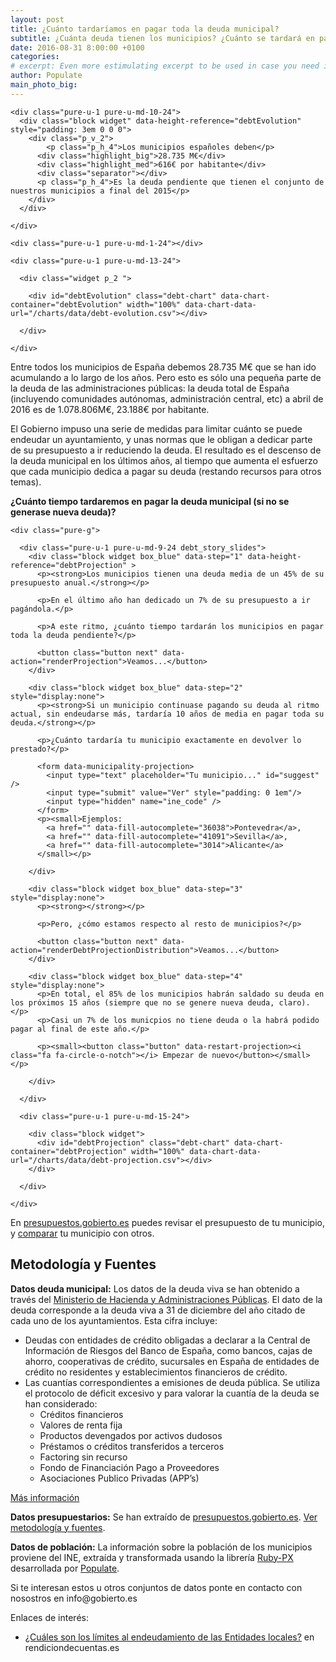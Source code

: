 ```yaml
---
layout: post
title: ¿Cuánto tardaríamos en pagar toda la deuda municipal?
subtitle: ¿Cuánta deuda tienen los municipios? ¿Cuánto se tardará en pagarla? ¿Crece o está controlada? ¿Cuánto pagamos de intereses?
date: 2016-08-31 8:00:00 +0100
categories: 
# excerpt: Even more estimulating excerpt to be used in case you need it. 
author: Populate
main_photo_big: 
---
```


<div class="tool">

  <div class="pure-g center block box_blue">

    <div class="pure-u-1 pure-u-md-10-24">
      <div class="block widget" data-height-reference="debtEvolution" style="padding: 3em 0 0 0">
        <div class="p_v_2">
        	<p class="p_h_4">Los municipios españoles deben</p>
          <div class="highlight_big">28.735 M€</div>
          <div class="highlight_med">616€ por habitante</div>
          <div class="separator"></div>
          <p class="p_h_4">Es la deuda pendiente que tienen el conjunto de nuestros municipios a final del 2015</p>
        </div>
      </div>
      
    </div>

    <div class="pure-u-1 pure-u-md-1-24"></div>

    <div class="pure-u-1 pure-u-md-13-24">

      <div class="widget p_2 ">

        <div id="debtEvolution" class="debt-chart" data-chart-container="debtEvolution" width="100%" data-chart-data-url="/charts/data/debt-evolution.csv"></div>

      </div>

    </div>

  </div>

</div>


<p>Entre todos los municipios de España debemos 28.735 M€ que se han ido acumulando a lo largo de los años. Pero esto es sólo una pequeña parte de la deuda de las administraciones públicas: la deuda total de España (incluyendo comunidades autónomas, administración central, etc) a abril de 2016 es de 1.078.806M€, 23.188€ por habitante.</p>

<p>El Gobierno impuso una serie de medidas para limitar cuánto se puede endeudar un ayuntamiento, y unas normas que le obligan a dedicar parte de su presupuesto a ir reduciendo la deuda. El resultado es el descenso de la deuda municipal en los últimos años, al tiempo que aumenta el esfuerzo que cada municipio dedica a pagar su deuda (restando recursos para otros temas).</p>

<p><strong>¿Cuánto tiempo tardaremos en pagar la deuda municipal (si no se generase nueva deuda)?</strong></p>

<div class="tool">

  <div class="separator blue short"></div>

  <div class="full_width">

    <div class="pure-g">

      <div class="pure-u-1 pure-u-md-9-24 debt_story_slides">
        <div class="block widget box_blue" data-step="1" data-height-reference="debtProjection" >
          <p><strong>Los municipios tienen una deuda media de un 45% de su presupuesto anual.</strong></p>

          <p>En el último año han dedicado un 7% de su presupuesto a ir pagándola.</p>

          <p>A este ritmo, ¿cuánto tiempo tardarán los municipios en pagar toda la deuda pendiente?</p>

          <button class="button next" data-action="renderProjection">Veamos...</button>
        </div>

        <div class="block widget box_blue" data-step="2" style="display:none">
          <p><strong>Si un municipio continuase pagando su deuda al ritmo actual, sin endeudarse más, tardaría 10 años de media en pagar toda su deuda.</strong></p>

          <p>¿Cuánto tardaría tu municipio exactamente en devolver lo prestado?</p>

          <form data-municipality-projection>
            <input type="text" placeholder="Tu municipio..." id="suggest" />
            <input type="submit" value="Ver" style="padding: 0 1em"/>
            <input type="hidden" name="ine_code" />
          </form>
          <p><small>Ejemplos: 
          	<a href="" data-fill-autocomplete="36038">Pontevedra</a>,
          	<a href="" data-fill-autocomplete="41091">Sevilla</a>,
          	<a href="" data-fill-autocomplete="3014">Alicante</a>
          </small></p>

        </div>

        <div class="block widget box_blue" data-step="3" style="display:none">
          <p><strong></strong></p>

          <p>Pero, ¿cómo estamos respecto al resto de municipios?</p>

          <button class="button next" data-action="renderDebtProjectionDistribution">Veamos...</button>
        </div>

        <div class="block widget box_blue" data-step="4" style="display:none">
          <p>En total, el 85% de los municipios habrán saldado su deuda en los próximos 15 años (siempre que no se genere nueva deuda, claro).</p>
          <p>Casi un 7% de los municpios no tiene deuda o la habrá podido pagar al final de este año.</p>

          <p><small><button class="button" data-restart-projection><i class="fa fa-circle-o-notch"></i> Empezar de nuevo</button></small></p>

        </div>

      </div>

      <div class="pure-u-1 pure-u-md-15-24">

        <div class="block widget">
          <div id="debtProjection" class="debt-chart" data-chart-container="debtProjection" width="100%" data-chart-data-url="/charts/data/debt-projection.csv"></div>
        </div>

      </div>

    </div>

  </div>

</div>


<p>En <a href="http://presupuestos.gobierto.es">presupuestos.gobierto.es</a> puedes revisar el presupuesto de tu municipio, y <a href="https://presupuestos.gobierto.es/compare">comparar</a> tu municipio con otros.</p>

<p></p>

<div class="separator blue short"></div>
  
<h2>Metodología y Fuentes</h2>

<p><strong>Datos deuda municipal:</strong> Los datos de la deuda viva se han obtenido a través del <a href="http://www.minhap.gob.es/es-ES/Areas%20Tematicas/Administracion%20Electronica/OVEELL/Paginas/DeudaViva.aspx" target="_blank">Ministerio de Hacienda y Administraciones Públicas</a>. El dato de la deuda corresponde a la deuda viva a 31 de diciembre del año citado de cada uno de los ayuntamientos. Esta cifra incluye:</p>

<ul>
  <li>Deudas con entidades de crédito obligadas a declarar a la Central de Información de
    Riesgos del Banco de España, como bancos, cajas de ahorro, cooperativas de crédito,
    sucursales en España de entidades de crédito no residentes y establecimientos financieros
    de crédito.</li>

  <li>Las cuantías correspondientes a emisiones de deuda pública. Se utiliza el protocolo
    de déficit excesivo y para valorar la cuantía de la deuda se han considerado:
    <ul>
      <li>Créditos financieros</li>
      <li>Valores de renta fija</li>
      <li>Productos devengados por activos dudosos</li>
      <li>Préstamos o créditos transferidos a terceros</li>
      <li>Factoring sin recurso</li>
      <li>Fondo de Financiación Pago a Proveedores</li>
      <li>Asociaciones Publico Privadas (APP’s)</li>
    </ul>
  </li>
</ul>

<p><a href="http://www.minhap.gob.es/Documentacion/Publico/DGCFEL/DeudaViva/Informe%20Deuda%20Viva%202015%20Total_OVEL_20160506.pdf" target="_blank">Más información</a></p>

<p><strong>Datos presupuestarios:</strong> Se han extraído de <a href="http://presupuestos.gobierto.es">presupuestos.gobierto.es</a>. <a href="https://presupuestos.gobierto.es/about#method">Ver metodología y fuentes</a>.</p>

<p><strong>Datos de población:</strong> La información sobre la población de los municipios proviene del INE, extraída y transformada usando la librería <a href="https://github.com/PopulateTools/ruby-px">Ruby-PX</a> desarrollada por <a href="http://populate.tools">Populate</a>.</p>

<p>Si te interesan estos u otros conjuntos de datos ponte en contacto con nosostros en info@gobierto.es</p>

<p>Enlaces de interés:</p>

<ul>
	<li><a href="http://www.rendiciondecuentas.es/es/informaciongeneral/ingresosentidades/LimitesEndeudamientoEntidadesLocales.html">¿Cuáles son los límites al endeudamiento de las Entidades locales?</a> en rendiciondecuentas.es</li>    
</ul>

